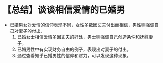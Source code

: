 # 【总结】谈谈相信爱情的已婚男

-   已婚男女对爱情的信仰表现不同，女性多数因丈夫付出而相信，男性则强调自己对妻子的付出。
    1.  已婚女士相信爱情多因丈夫的好处，男士则强调自己创造条件和抚慰妻子。
    2.  已婚男性中有实现财务自由的例子，表现出对妻子的付出。
    3.  通过查看知乎已婚男性的信仰和财力，可以发现这种现象。